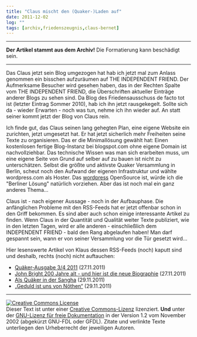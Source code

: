 ```yaml
---
title: "Claus mischt den (Quaker-)Laden auf"
date: 2011-12-02
log: ""
tags: [archiv,friedenszeugnis,claus-bernet]
---
```

<hr><b>Der Artikel stammt aus dem Archiv!</b> Die Formatierung kann beschädigt sein.<hr>

Das Claus jetzt sein Blog umgezogen hat hab ich jetzt mal zum Anlass genommen ein bisschen aufzuräumen auf THE INDEPENDENT FRIEND. Der Aufmerksame Besucher wird gesehen haben, das in der Rechten Spalte vom THE INDEPENDENT FRIEND, die Überschriften aktueller Einträge anderer Blogs zu sehen sind. Da Blog des Friedensausschuss de facto tot ist (letzter Eintrag Sommer 2010), hab ich ihn jetzt rausgekegelt. Sollte sich da - wieder Erwarten - noch was tun, nehme ich ihn wieder auf. An statt seiner kommt jetzt der Blog von Claus rein.

<!--break-->
Ich finde gut, das Claus seinen lang gehegten Plan, eine eigene Website ein zurichten, jetzt umgesetzt hat. Er hat jetzt sicherlich mehr Freiheiten seine Texte zu organisieren. Das er die Minimallösung gewählt hat: Einen kostenlosen fertige Blog-Instanz bei blogspot.com ohne eigene Domain ist nachvollziehbar. Das technische Wissen was man sich erarbeiten muss, um eine eigene Seite von Grund auf selber auf zu bauen ist nicht zu unterschätzen. Selbst die größte und aktivste Quaker Versammlung in Berlin, scheut noch den Aufwand der eigenen Infrastruktur und wählte wordpress.com als Hoster. Das <a href="http://de.wikipedia.org/wiki/WordPress">wordpress</a> OpenSource ist, würde ich die "Berliner Lösung" natürlich vorziehen. Aber das ist noch mal ein ganz anderes Thema...


Claus ist - nach eigener Aussage - noch in der Aufbauphase. Die anfänglichen Probleme mit den RSS-Feeds hat er jetzt offenbar schon in den Griff bekommen. Es sind aber auch schon einige interessante Artikel zu finden. Wenn Claus in der Quantität und Qualität weiter Texte publiziert, wie in den letzten Tagen, wird er alle anderen - einschließlich dem INDEPENDENT FRIEND - bald den Rang abgelaufen haben! Man darf gespannt sein, wann er von seiner Versammlung vor die Tür gesetzt wird...


Hier lesenswerte Artikel von Klaus dessen RSS-Feeds (noch) kaputt sind und deshalb, rechts (noch) nicht auftauchen:
<ul>
<li><a href="http://quaekernachrichten.blogspot.com/2011/11/quaker-ausgabe-34-2011-nun-also-ist-der.html">Quäker-Ausgabe 3/4 2011</a> (27.11.2011)</li>
<li><a href="http://quaekernachrichten.blogspot.com/2011/11/john-bright-200-jahre-alt-und-hier-ist.html">John Bright 200 Jahre alt - und hier ist die neue Biographie</a> (27.11.2011)</li>
<li><a href="http://quaekernachrichten.blogspot.com/2011/11/als-quaker-in-der-sangha-viele-quaker.html">Als Quäker in der Sangha</a> (29.11.2011)</li>
<li><a href="http://quaekernachrichten.blogspot.com/2011/11/geduldist-uns-von-nothen-fur-das.html">„Geduld ist uns von Nöthen“</a> (29.11.2011)</li>
</ul>


<hr />
<a href="http://creativecommons.org/licenses/by-sa/3.0/de/" rel="license"><img src="http://i.creativecommons.org/l/by-sa/3.0/de/88x31.png" style="border-width: 0pt;" alt="Creative Commons License" /></a><br />
Dieser <span rel="dc:type" href="http://purl.org/dc/dcmitype/Text" xmlns:dc="http://purl.org/dc/elements/1.1/">Text</span> ist unter einer <a href="http://creativecommons.org/licenses/by-sa/3.0/de/" rel="license">Creative Commons-Lizenz</a> lizenziert. <b>Und</b> unter der <a href="http://de.wikipedia.org/wiki/GFDL">GNU-Lizenz f&uuml;r freie Dokumentation</a> in der Version 1.2 vom November 2002 (abgek&uuml;rzt GNU-FDL oder GFDL). Zitate und verlinkte Texte unterliegen den Urheberrecht der jeweiligen Autoren.
